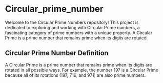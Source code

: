 # Circular_prime_number
Welcome to the Circular Prime Numbers repository! This project is dedicated to exploring and working with Circular Prime numbers, a fascinating category of prime numbers with a unique property. A Circular Prime is a prime number that remains prime when its digits are rotated. 
## Circular Prime Number Definition

A Circular Prime is a prime number that remains prime when its digits are rotated in all possible ways. For example, the number 197 is a Circular Prime because all of its rotations (197, 719, and 971) are also prime numbers.
